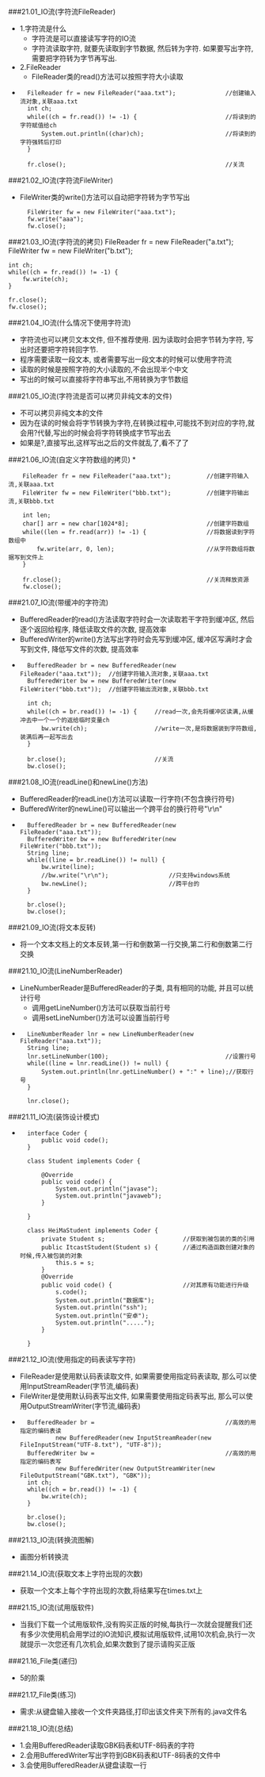 ###21.01_IO流(字符流FileReader)
* 1.字符流是什么
	* 字符流是可以直接读写字符的IO流
	* 字符流读取字符, 就要先读取到字节数据, 然后转为字符. 如果要写出字符, 需要把字符转为字节再写出.    
* 2.FileReader
	* FileReader类的read()方法可以按照字符大小读取
* 
		FileReader fr = new FileReader("aaa.txt");				//创建输入流对象,关联aaa.txt
		int ch;
		while((ch = fr.read()) != -1) {							//将读到的字符赋值给ch
			System.out.println((char)ch);						//将读到的字符强转后打印
		}
		
		fr.close();												//关流 

###21.02_IO流(字符流FileWriter)
* FileWriter类的write()方法可以自动把字符转为字节写出

		FileWriter fw = new FileWriter("aaa.txt");
		fw.write("aaa");
		fw.close();

###21.03_IO流(字符流的拷贝)
	FileReader fr = new FileReader("a.txt");
	FileWriter fw = new FileWriter("b.txt");
	
	int ch;
	while((ch = fr.read()) != -1) {
		fw.write(ch);
	}
	
	fr.close();
	fw.close();
###21.04_IO流(什么情况下使用字符流)
* 字符流也可以拷贝文本文件, 但不推荐使用. 因为读取时会把字节转为字符, 写出时还要把字符转回字节.
* 程序需要读取一段文本, 或者需要写出一段文本的时候可以使用字符流
* 读取的时候是按照字符的大小读取的,不会出现半个中文
* 写出的时候可以直接将字符串写出,不用转换为字节数组

###21.05_IO流(字符流是否可以拷贝非纯文本的文件)
* 不可以拷贝非纯文本的文件
* 因为在读的时候会将字节转换为字符,在转换过程中,可能找不到对应的字符,就会用?代替,写出的时候会将字符转换成字节写出去
* 如果是?,直接写出,这样写出之后的文件就乱了,看不了了  

###21.06_IO流(自定义字符数组的拷贝)
*	
		
		FileReader fr = new FileReader("aaa.txt");			//创建字符输入流,关联aaa.txt
		FileWriter fw = new FileWriter("bbb.txt");			//创建字符输出流,关联bbb.txt
		
		int len;
		char[] arr = new char[1024*8];						//创建字符数组
		while((len = fr.read(arr)) != -1) {					//将数据读到字符数组中
			fw.write(arr, 0, len);							//从字符数组将数据写到文件上
		}
		
		fr.close();											//关流释放资源
		fw.close();	

###21.07_IO流(带缓冲的字符流) 
* BufferedReader的read()方法读取字符时会一次读取若干字符到缓冲区, 然后逐个返回给程序, 降低读取文件的次数, 提高效率
* BufferedWriter的write()方法写出字符时会先写到缓冲区, 缓冲区写满时才会写到文件, 降低写文件的次数, 提高效率
* 
		BufferedReader br = new BufferedReader(new FileReader("aaa.txt"));	//创建字符输入流对象,关联aaa.txt
		BufferedWriter bw = new BufferedWriter(new FileWriter("bbb.txt"));	//创建字符输出流对象,关联bbb.txt
		
		int ch;				
		while((ch = br.read()) != -1) {		//read一次,会先将缓冲区读满,从缓冲去中一个一个的返给临时变量ch
			bw.write(ch);					//write一次,是将数据装到字符数组,装满后再一起写出去
		}
		
		br.close();							//关流
		bw.close();  


###21.08_IO流(readLine()和newLine()方法)	
* BufferedReader的readLine()方法可以读取一行字符(不包含换行符号)
* BufferedWriter的newLine()可以输出一个跨平台的换行符号"\r\n"
* 
		BufferedReader br = new BufferedReader(new FileReader("aaa.txt"));
		BufferedWriter bw = new BufferedWriter(new FileWriter("bbb.txt"));
		String line;
		while((line = br.readLine()) != null) {
			bw.write(line);
			//bw.write("\r\n");					//只支持windows系统
			bw.newLine();						//跨平台的
		}
		
		br.close();
		bw.close(); 

###21.09_IO流(将文本反转)
* 将一个文本文档上的文本反转,第一行和倒数第一行交换,第二行和倒数第二行交换

###21.10_IO流(LineNumberReader) 
* LineNumberReader是BufferedReader的子类, 具有相同的功能, 并且可以统计行号
	* 调用getLineNumber()方法可以获取当前行号
	* 调用setLineNumber()方法可以设置当前行号
* 
		LineNumberReader lnr = new LineNumberReader(new FileReader("aaa.txt"));
		String line;
		lnr.setLineNumber(100);									//设置行号
		while((line = lnr.readLine()) != null) {
			System.out.println(lnr.getLineNumber() + ":" + line);//获取行号
		}
		
		lnr.close(); 

###21.11_IO流(装饰设计模式)

* 
		interface Coder {
			public void code();
		}
		
		class Student implements Coder {
		
			@Override
			public void code() {
				System.out.println("javase");
				System.out.println("javaweb");
			}
			
		}
		
		class HeiMaStudent implements Coder {
			private Student s;						//获取到被包装的类的引用
			public ItcastStudent(Student s) {		//通过构造函数创建对象的时候,传入被包装的对象
				this.s = s;
			}
			@Override
			public void code() {					//对其原有功能进行升级
				s.code();
				System.out.println("数据库");
				System.out.println("ssh");
				System.out.println("安卓");
				System.out.println(".....");
			}
			
		} 

###21.12_IO流(使用指定的码表读写字符) 
* FileReader是使用默认码表读取文件, 如果需要使用指定码表读取, 那么可以使用InputStreamReader(字节流,编码表)
* FileWriter是使用默认码表写出文件, 如果需要使用指定码表写出, 那么可以使用OutputStreamWriter(字节流,编码表)
* 
		BufferedReader br = 									//高效的用指定的编码表读
				new BufferedReader(new InputStreamReader(new FileInputStream("UTF-8.txt"), "UTF-8"));
		BufferedWriter bw = 									//高效的用指定的编码表写
				new BufferedWriter(new OutputStreamWriter(new FileOutputStream("GBK.txt"), "GBK"));
		int ch;
		while((ch = br.read()) != -1) {
			bw.write(ch);
		}
		
		br.close();
		bw.close();
###21.13_IO流(转换流图解)
* 画图分析转换流

###21.14_IO流(获取文本上字符出现的次数)
* 获取一个文本上每个字符出现的次数,将结果写在times.txt上

###21.15_IO流(试用版软件)
* 当我们下载一个试用版软件,没有购买正版的时候,每执行一次就会提醒我们还有多少次使用机会用学过的IO流知识,模拟试用版软件,试用10次机会,执行一次就提示一次您还有几次机会,如果次数到了提示请购买正版

###21.16_File类(递归)
* 5的阶乘	

###21.17_File类(练习)
* 需求:从键盘输入接收一个文件夹路径,打印出该文件夹下所有的.java文件名

###21.18_IO流(总结)
* 1.会用BufferedReader读取GBK码表和UTF-8码表的字符
* 2.会用BufferedWriter写出字符到GBK码表和UTF-8码表的文件中
* 3.会使用BufferedReader从键盘读取一行
